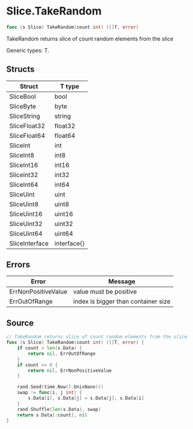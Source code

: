 # Slice.TakeRandom

```go
func (s Slice) TakeRandom(count int) ([]T, error)
```

TakeRandom returns slice of count random elements from the slice

Generic types: T.

## Structs

| Struct | T type |
| ------ | ------ |
| SliceBool | bool |
| SliceByte | byte |
| SliceString | string |
| SliceFloat32 | float32 |
| SliceFloat64 | float64 |
| SliceInt | int |
| SliceInt8 | int8 |
| SliceInt16 | int16 |
| SliceInt32 | int32 |
| SliceInt64 | int64 |
| SliceUint | uint |
| SliceUint8 | uint8 |
| SliceUint16 | uint16 |
| SliceUint32 | uint32 |
| SliceUint64 | uint64 |
| SliceInterface | interface{} |

## Errors

| Error | Message |
| -------- | ------ |
| ErrNonPositiveValue | value must be positive |
| ErrOutOfRange | index is bigger than container size |

## Source

```go
// TakeRandom returns slice of count random elements from the slice
func (s Slice) TakeRandom(count int) ([]T, error) {
	if count > len(s.Data) {
		return nil, ErrOutOfRange
	}
	if count <= 0 {
		return nil, ErrNonPositiveValue
	}

	rand.Seed(time.Now().UnixNano())
	swap := func(i, j int) {
		s.Data[i], s.Data[j] = s.Data[j], s.Data[i]
	}
	rand.Shuffle(len(s.Data), swap)
	return s.Data[:count], nil
}
```

